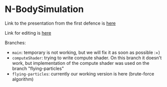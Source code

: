 # N-BodySimulation
Link to the presentation from the first defence is [here]( https://www.canva.com/design/DAFfRtbFlcc/baG6t3SYAPHuM2kgbwKH9g/view?utm_content=DAFfRtbFlcc&utm_campaign=designshare&utm_medium=link&utm_source=publishsharelink#1)

Link for editing is [here](https://www.canva.com/design/DAFfRtbFlcc/zI2J4ovmtBgaghVTKJVA2A/edit?utm_content=DAFfRtbFlcc&utm_campaign=designshare&utm_medium=link2&utm_source=sharebutton)

Branches:
- ```main```: temporary is not working, but we will fix it as soon as possible :+)
- ```computeShader```: trying to write compute shader. On this branch it doesn't work, but implementation of the compute shader was used on the branch "flying-particles"
- ```flying-particles```: currently our working version is here (brute-force algorithm)
